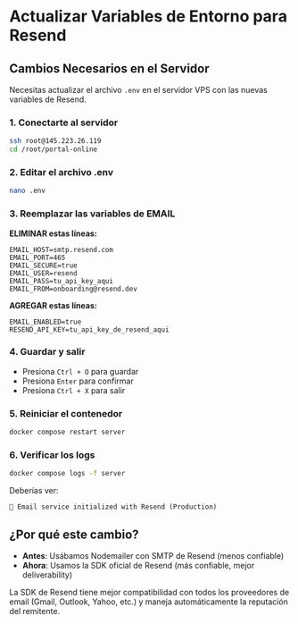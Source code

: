 # Actualizar Variables de Entorno para Resend

## Cambios Necesarios en el Servidor

Necesitas actualizar el archivo `.env` en el servidor VPS con las nuevas variables de Resend.

### 1. Conectarte al servidor

```bash
ssh root@145.223.26.119
cd /root/portal-online
```

### 2. Editar el archivo .env

```bash
nano .env
```

### 3. Reemplazar las variables de EMAIL

**ELIMINAR estas líneas:**
```
EMAIL_HOST=smtp.resend.com
EMAIL_PORT=465
EMAIL_SECURE=true
EMAIL_USER=resend
EMAIL_PASS=tu_api_key_aqui
EMAIL_FROM=onboarding@resend.dev
```

**AGREGAR estas líneas:**
```
EMAIL_ENABLED=true
RESEND_API_KEY=tu_api_key_de_resend_aqui
```

### 4. Guardar y salir
- Presiona `Ctrl + O` para guardar
- Presiona `Enter` para confirmar
- Presiona `Ctrl + X` para salir

### 5. Reiniciar el contenedor

```bash
docker compose restart server
```

### 6. Verificar los logs

```bash
docker compose logs -f server
```

Deberías ver:
```
📧 Email service initialized with Resend (Production)
```

## ¿Por qué este cambio?

- **Antes**: Usábamos Nodemailer con SMTP de Resend (menos confiable)
- **Ahora**: Usamos la SDK oficial de Resend (más confiable, mejor deliverability)

La SDK de Resend tiene mejor compatibilidad con todos los proveedores de email (Gmail, Outlook, Yahoo, etc.) y maneja automáticamente la reputación del remitente.
